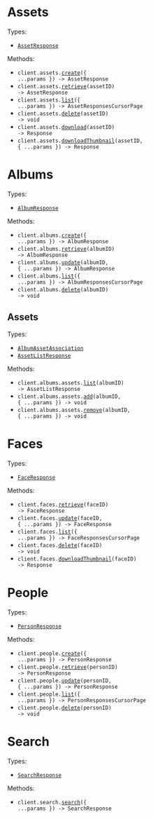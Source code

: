 # Assets

Types:

- <code><a href="./src/resources/assets.ts">AssetResponse</a></code>

Methods:

- <code title="post /api/assets">client.assets.<a href="./src/resources/assets.ts">create</a>({ ...params }) -> AssetResponse</code>
- <code title="get /api/assets/{asset_id}">client.assets.<a href="./src/resources/assets.ts">retrieve</a>(assetID) -> AssetResponse</code>
- <code title="get /api/assets">client.assets.<a href="./src/resources/assets.ts">list</a>({ ...params }) -> AssetResponsesCursorPage</code>
- <code title="delete /api/assets/{asset_id}">client.assets.<a href="./src/resources/assets.ts">delete</a>(assetID) -> void</code>
- <code title="get /api/assets/{asset_id}/download">client.assets.<a href="./src/resources/assets.ts">download</a>(assetID) -> Response</code>
- <code title="get /api/assets/{asset_id}/thumbnail">client.assets.<a href="./src/resources/assets.ts">downloadThumbnail</a>(assetID, { ...params }) -> Response</code>

# Albums

Types:

- <code><a href="./src/resources/albums/albums.ts">AlbumResponse</a></code>

Methods:

- <code title="post /api/albums">client.albums.<a href="./src/resources/albums/albums.ts">create</a>({ ...params }) -> AlbumResponse</code>
- <code title="get /api/albums/{album_id}">client.albums.<a href="./src/resources/albums/albums.ts">retrieve</a>(albumID) -> AlbumResponse</code>
- <code title="patch /api/albums/{album_id}">client.albums.<a href="./src/resources/albums/albums.ts">update</a>(albumID, { ...params }) -> AlbumResponse</code>
- <code title="get /api/albums">client.albums.<a href="./src/resources/albums/albums.ts">list</a>({ ...params }) -> AlbumResponsesCursorPage</code>
- <code title="delete /api/albums/{album_id}">client.albums.<a href="./src/resources/albums/albums.ts">delete</a>(albumID) -> void</code>

## Assets

Types:

- <code><a href="./src/resources/albums/assets.ts">AlbumAssetAssociation</a></code>
- <code><a href="./src/resources/albums/assets.ts">AssetListResponse</a></code>

Methods:

- <code title="get /api/albums/{album_id}/assets">client.albums.assets.<a href="./src/resources/albums/assets.ts">list</a>(albumID) -> AssetListResponse</code>
- <code title="post /api/albums/{album_id}/assets">client.albums.assets.<a href="./src/resources/albums/assets.ts">add</a>(albumID, { ...params }) -> void</code>
- <code title="delete /api/albums/{album_id}/assets">client.albums.assets.<a href="./src/resources/albums/assets.ts">remove</a>(albumID, { ...params }) -> void</code>

# Faces

Types:

- <code><a href="./src/resources/faces.ts">FaceResponse</a></code>

Methods:

- <code title="get /api/faces/{face_id}">client.faces.<a href="./src/resources/faces.ts">retrieve</a>(faceID) -> FaceResponse</code>
- <code title="patch /api/faces/{face_id}">client.faces.<a href="./src/resources/faces.ts">update</a>(faceID, { ...params }) -> FaceResponse</code>
- <code title="get /api/faces">client.faces.<a href="./src/resources/faces.ts">list</a>({ ...params }) -> FaceResponsesCursorPage</code>
- <code title="delete /api/faces/{face_id}">client.faces.<a href="./src/resources/faces.ts">delete</a>(faceID) -> void</code>
- <code title="get /api/faces/{face_id}/thumbnail">client.faces.<a href="./src/resources/faces.ts">downloadThumbnail</a>(faceID) -> Response</code>

# People

Types:

- <code><a href="./src/resources/people.ts">PersonResponse</a></code>

Methods:

- <code title="post /api/people">client.people.<a href="./src/resources/people.ts">create</a>({ ...params }) -> PersonResponse</code>
- <code title="get /api/people/{person_id}">client.people.<a href="./src/resources/people.ts">retrieve</a>(personID) -> PersonResponse</code>
- <code title="patch /api/people/{person_id}">client.people.<a href="./src/resources/people.ts">update</a>(personID, { ...params }) -> PersonResponse</code>
- <code title="get /api/people">client.people.<a href="./src/resources/people.ts">list</a>({ ...params }) -> PersonResponsesCursorPage</code>
- <code title="delete /api/people/{person_id}">client.people.<a href="./src/resources/people.ts">delete</a>(personID) -> void</code>

# Search

Types:

- <code><a href="./src/resources/search.ts">SearchResponse</a></code>

Methods:

- <code title="get /api/search">client.search.<a href="./src/resources/search.ts">search</a>({ ...params }) -> SearchResponse</code>
